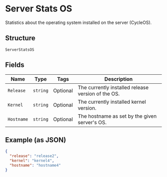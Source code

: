 
# Server Stats OS

Statistics about the operating system installed on the server (CycleOS).

## Structure

`ServerStatsOS`

## Fields

| Name | Type | Tags | Description |
|  --- | --- | --- | --- |
| `Release` | `string` | Optional | The currently installed release version of the OS. |
| `Kernel` | `string` | Optional | The currently installed kernel version. |
| `Hostname` | `string` | Optional | The hostname as set by the given server's OS. |

## Example (as JSON)

```json
{
  "release": "release2",
  "kernel": "kernel4",
  "hostname": "hostname4"
}
```


